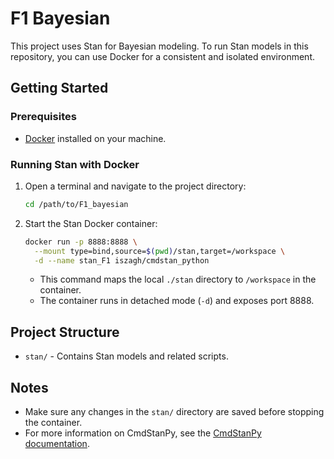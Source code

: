 # F1 Bayesian

This project uses Stan for Bayesian modeling. To run Stan models in this repository, you can use Docker for a consistent and isolated environment.

## Getting Started

### Prerequisites

- [Docker](https://www.docker.com/get-started) installed on your machine.

### Running Stan with Docker

1. Open a terminal and navigate to the project directory:

   ```bash
   cd /path/to/F1_bayesian
   ```

2. Start the Stan Docker container:

   ```bash
   docker run -p 8888:8888 \
     --mount type=bind,source=$(pwd)/stan,target=/workspace \
     -d --name stan_F1 iszagh/cmdstan_python
   ```

   - This command maps the local `./stan` directory to `/workspace` in the container.
   - The container runs in detached mode (`-d`) and exposes port 8888.

## Project Structure

- `stan/` - Contains Stan models and related scripts.

## Notes

- Make sure any changes in the `stan/` directory are saved before stopping the container.
- For more information on CmdStanPy, see the [CmdStanPy documentation](https://cmdstanpy.readthedocs.io/).
